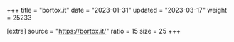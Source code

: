 +++
title = "bortox.it"
date = "2023-01-31"
updated = "2023-03-17"
weight = 25233

[extra]
source = "https://bortox.it/"
ratio = 15
size = 25
+++
